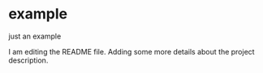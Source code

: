# example
just an example

I am editing the README file. Adding some more details about the project description.
